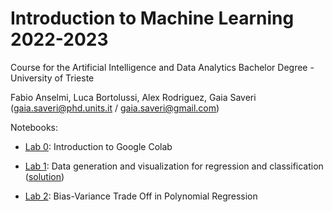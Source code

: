 # Introduction to Machine Learning 2022-2023 

Course for the Artificial Intelligence and Data Analytics Bachelor Degree - University of Trieste

Fabio Anselmi, Luca Bortolussi, Alex Rodriguez, Gaia Saveri (gaia.saveri@phd.units.it / gaia.saveri@gmail.com)

Notebooks: 

* [Lab 0](notebooks/Lab-0.IntroColab.ipynb): Introduction to Google Colab 

* [Lab 1](notebooks/Lab-1.Data_generation_and_visualization_for_regression_and_classification.ipynb): Data generation and visualization for regression and classification ([solution](solved-notebooks/SOLVED-Lab_1.Data_generation_and_visualization_for_regression_and_classification.ipynb))

* [Lab 2](notebooks/Lab-2.Polynomial_Regression_Bias_Variance.ipynb): Bias-Variance Trade Off in Polynomial Regression 
